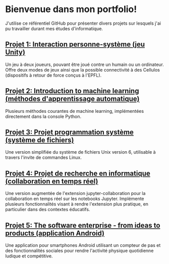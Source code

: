 # Bienvenue dans mon portfolio!

J'utilise ce référentiel GitHub pour présenter divers projets sur lesquels j'ai pu travailler durant mes études d'informatique.

## [Projet 1: Interaction personne-système (jeu Unity)](./jeu-unity/)

Un jeu à deux joueurs, pouvant être joué contre un humain ou un ordinateur. Offre deux modes de jeux ainsi que la possible connectivité à des Cellulos (dispositifs à retour de force conçus à l'EPFL).

## [Projet 2: Introduction to machine learning (méthodes d'apprentissage automatique)](./machine-learning/)

Plusieurs méthodes courantes de machine learning, implémentées directement dans la console Python.

## [Projet 3: Projet programmation système (système de fichiers)](./systeme-fichiers/)

Une version simplifiée du système de fichiers Unix version 6, utilisable à travers l'invite de commandes Linux.

## [Projet 4: Projet de recherche en informatique (collaboration en temps réel)](./collaboration-temps-reel/)

Une version augmentée de l'extension jupyter-collaboration pour la collaboration en temps réel sur les notebooks Jupyter. Implémente plusieurs fonctionnalités visant à rendre l'extension plus pratique, en particulier dans des contextes éducatifs.

## [Projet 5: The software enterprise - from ideas to products (application Android)](./app-android/)

Une application pour smartphones Android utilisant un compteur de pas et des fonctionnalités sociales pour rendre l'activité physique quotidienne ludique et compétitive.